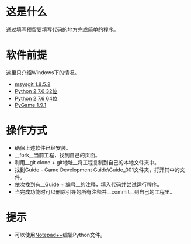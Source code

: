# 这是什么

通过填写预留要填写代码的地方完成简单的程序。

# 软件前提

这里只介绍Windows下的情况。

* [msysgit 1.8.5.2](https://msysgit.googlecode.com/files/Git-1.8.5.2-preview20131230.exe)
* [Python 2.7.6 32位](http://www.python.org/ftp/python/2.7.6/python-2.7.6.msi)
* [Python 2.7.6 64位](http://www.python.org/ftp/python/2.7.6/python-2.7.6.amd64.msi)
* [PyGame 1.9.1](http://pygame.org/ftp/pygame-1.9.1.win32-py2.7.msi)

# 操作方式

* 确保上述软件已经安装。
* __fork__当前工程，找到自己的页面。
* 利用__git clone + git地址__将工程复制到自己的本地文件夹中。
* 找到Guide - Game Development Guide\Guide_001文件夹，打开其中的文件。
* 依次找到有__Guide + 编号__的注释，填入代码并尝试运行程序。
* 当完成功能时可以删除引导的所有注释并__commit__到自己的工程里。

# 提示

* 可以使用[Notepad++](http://download.tuxfamily.org/notepadplus/6.5.3/npp.6.5.3.Installer.exe)编辑Python文件。